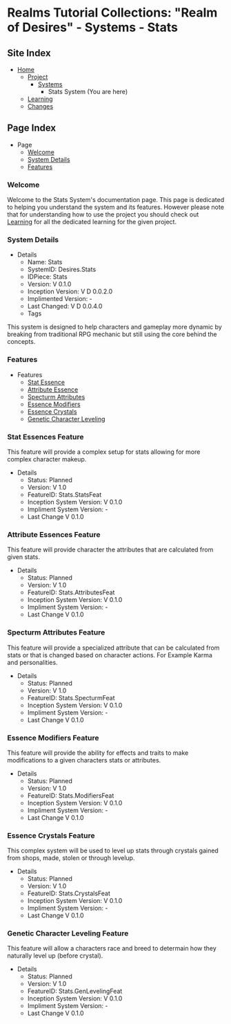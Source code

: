 [Page]:https://github.com/Ancient-Majik-Tech/Social.Wiki.Games.RealmOfDesires/blob/main/Project/Systems/StatsSys.md

[Page Home]:https://github.com/Ancient-Majik-Tech/Social.Wiki.Games.RealmOfDesires/blob/main/README.md
[Page Proj Home]:https://github.com/Ancient-Majik-Tech/Social.Wiki.Games.RealmOfDesires/blob/main/Project/Project.md
[Page Sys Home]:https://github.com/Ancient-Majik-Tech/Social.Wiki.Games.RealmOfDesires/blob/main/Project/Project.md#system-layout
[Page Learn Home]:https://github.com/Ancient-Majik-Tech/Social.Wiki.Games.RealmOfDesires/blob/main/Learning/LearningHome.md
[Page Changes Home]:https://github.com/Ancient-Majik-Tech/Social.Wiki.Games.RealmOfDesires/blob/main/Changes/ChangesHome.md

[Sec Welcome]:https://github.com/Ancient-Majik-Tech/Social.Wiki.Games.RealmOfDesires/blob/main/Project/Systems/StatsSys.md#welcome
[Sec Details]:https://github.com/Ancient-Majik-Tech/Social.Wiki.Games.RealmOfDesires/blob/main/Project/Systems/StatsSys.md#system-details
[Sec Features]:https://github.com/Ancient-Majik-Tech/Social.Wiki.Games.RealmOfDesires/blob/main/Project/Systems/StatsSys.md#features

[Feat Stats]:https://github.com/Ancient-Majik-Tech/Social.Wiki.Games.RealmOfDesires/blob/main/Project/Systems/StatsSys.md#stat-essences-feature
[Feat Attributes]:https://github.com/Ancient-Majik-Tech/Social.Wiki.Games.RealmOfDesires/blob/main/Project/Systems/StatsSys.md#attribute-essences-feature
[Feat Specturm]:https://github.com/Ancient-Majik-Tech/Social.Wiki.Games.RealmOfDesires/blob/main/Project/Systems/StatsSys.md#specturm-attributes-feature
[Feat Modifiers]:https://github.com/Ancient-Majik-Tech/Social.Wiki.Games.RealmOfDesires/blob/main/Project/Systems/StatsSys.md#essence-modifiers-feature
[Feat Crystals]:https://github.com/Ancient-Majik-Tech/Social.Wiki.Games.RealmOfDesires/blob/main/Project/Systems/StatsSys.md#essence-crystals-feature
[Feat GenLeveling]:https://github.com/Ancient-Majik-Tech/Social.Wiki.Games.RealmOfDesires/blob/main/Project/Systems/StatsSys.md#genetic-character-leveling

# Realms Tutorial Collections: "Realm of Desires" - Systems - Stats

## Site Index

- [Home][Page Home]
	- [Project][Page Proj Home]
		- [Systems][Page Sys Home]
			- Stats System (You are here)
	- [Learning][Page Learn Home]
	- [Changes][Page Changes Home]

## Page Index

- Page
	- [Welcome][Sec Welcome]
	- [System Details][Sec Details]
	- [Features][Sec Features]

### Welcome

Welcome to the Stats System's documentation page. This page is dedicated to helping you understand the system and its features. However please note that for understanding how to use the project you should check out [Learning][Page Learn Home] for all the dedicated learning for the given project.

### System Details

- Details
	- Name: Stats
	- SystemID: Desires.Stats
	- IDPiece: Stats
	- Version: V 0.1.0
	- Inception Version: V D 0.0.2.0
	- Implimented Version: -
	- Last Changed: V D 0.0.4.0
	- Tags

This system is designed to help characters and gameplay more dynamic by breaking from traditional RPG mechanic but still using the core behind the concepts.

### Features

- Features
	- [Stat Essence][Feat Stats]
	- [Attribute Essence][Feat Attributes]
	- [Specturm Attributes][Feat Specturm]
	- [Essence Modifiers][Feat Modifiers]
	- [Essence Crystals][Feat Crystals]
	- [Genetic Character Leveling][Feat GenLeveling]


### Stat Essences Feature

This feature will provide a complex setup for stats allowing for more complex character makeup.

- Details
	- Status: Planned
	- Version: V 1.0
	- FeatureID: Stats.StatsFeat
	- Inception System Version: V 0.1.0
	- Impliment System Version: -
	- Last Change V 0.1.0

### Attribute Essences Feature

This feature will provide character the attributes that are calculated from given stats.

- Details
	- Status: Planned
	- Version: V 1.0
	- FeatureID: Stats.AttributesFeat
	- Inception System Version: V 0.1.0
	- Impliment System Version: -
	- Last Change V 0.1.0

### Specturm Attributes Feature

This feature will provide a specialized attribute that can be calculated from stats or that is changed based on character actions. For Example Karma and personalities.

- Details
	- Status: Planned
	- Version: V 1.0
	- FeatureID: Stats.SpecturmFeat
	- Inception System Version: V 0.1.0
	- Impliment System Version: -
	- Last Change V 0.1.0

### Essence Modifiers Feature

This feature will provide the ability for effects and traits to make modifications to a given characters stats or attributes.

- Details
	- Status: Planned
	- Version: V 1.0
	- FeatureID: Stats.ModifiersFeat
	- Inception System Version: V 0.1.0
	- Impliment System Version: -
	- Last Change V 0.1.0

### Essence Crystals Feature

This complex system will be used to level up stats through crystals gained from shops, made, stolen or through levelup.

- Details
	- Status: Planned
	- Version: V 1.0
	- FeatureID: Stats.CrystalsFeat
	- Inception System Version: V 0.1.0
	- Impliment System Version: -
	- Last Change V 0.1.0

### Genetic Character Leveling Feature

This feature will allow a characters race and breed to determain how they naturally level up (before crystal).

- Details
	- Status: Planned
	- Version: V 1.0
	- FeatureID: Stats.GenLevelingFeat
	- Inception System Version: V 0.1.0
	- Impliment System Version: -
	- Last Change V 0.1.0
